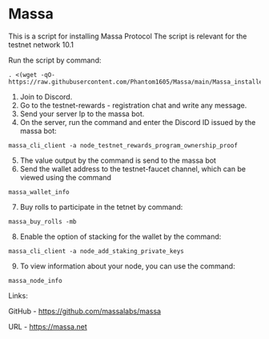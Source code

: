 # Massa
This is a script for installing Massa Protocol
The script is relevant for the testnet network 10.1

Run the script by command:
```
. <(wget -qO- https://raw.githubusercontent.com/Phantom1605/Massa/main/Massa_installer.sh
```
1. Join to Discord. 
2. Go to the testnet-rewards - registration chat and write any message.
3. Send your server Ip to the massa bot.
4. On the server, run the command and enter the Discord ID issued by the massa bot:
```
massa_cli_client -a node_testnet_rewards_program_ownership_proof
```
5. The value output by the command is send to the massa bot
6. Send the wallet address to the testnet-faucet channel, which can be viewed using the command
```
massa_wallet_info
```
7. Buy rolls to participate in the tetnet by command:
```
massa_buy_rolls -mb
```
8. Enable the option of stacking for the wallet by the command:
```
massa_cli_client -a node_add_staking_private_keys
```
9. To view information about your node, you can use the command:
```
massa_node_info
```

Links:

GitHub - https://github.com/massalabs/massa

URL - https://massa.net

